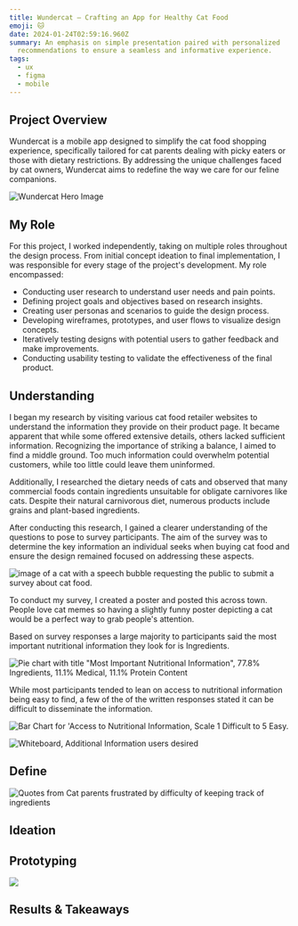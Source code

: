 ```yaml
---
title: Wundercat – Crafting an App for Healthy Cat Food
emoji: 🐱
date: 2024-01-24T02:59:16.960Z
summary: An emphasis on simple presentation paired with personalized
  recommendations to ensure a seamless and informative experience.
tags:
  - ux
  - figma
  - mobile
---
```

## Project Overview

Wundercat is a mobile app designed to simplify the cat food shopping experience, specifically tailored for cat parents dealing with picky eaters or those with dietary restrictions. By addressing the unique challenges faced by cat owners, Wundercat aims to redefine the way we care for our feline companions.

![Wundercat Hero Image](/src/assets/img/wundercat-cover-1.png)

## My Role

For this project, I worked independently, taking on multiple roles throughout the design process. From initial concept ideation to final implementation, I was responsible for every stage of the project's development. My role encompassed:

* Conducting user research to understand user needs and pain points.
* Defining project goals and objectives based on research insights.
* Creating user personas and scenarios to guide the design process.
* Developing wireframes, prototypes, and user flows to visualize design concepts.
* Iteratively testing designs with potential users to gather feedback and make improvements.
* Conducting usability testing to validate the effectiveness of the final product.

## Understanding

I began my research by visiting various cat food retailer websites to understand the information they provide on their product page. It became apparent that while some offered extensive details, others lacked sufficient information. Recognizing the importance of striking a balance, I aimed to find a middle ground. Too much information could overwhelm potential customers, while too little could leave them uninformed.

Additionally, I researched the dietary needs of cats and observed that many commercial foods contain ingredients unsuitable for obligate carnivores like cats. Despite their natural carnivorous diet, numerous products include grains and plant-based ingredients.

After conducting this research, I gained a clearer understanding of the questions to pose to survey participants. The aim of the survey was to determine the key information an individual seeks when buying cat food and ensure the design remained focused on addressing these aspects.

![image of a cat with a speech bubble requesting the public to submit a survey about cat food.](/src/assets/img/cat-food-survey.png "Cat Nutrition Survey Poster Photo")

To conduct my survey, I created a poster and posted this across town. People love cat memes so having a slightly funny poster depicting a cat would be a perfect way to grab people's attention. 

Based on survey responses a large majority to participants said the most important nutritional information they look for is Ingredients. 

![Pie chart with title "Most Important Nutritional Information", 77.8% Ingredients, 11.1% Medical, 11.1% Protein Content](/src/assets/img/pie-chart.png)

While most participants tended to lean on access to nutritional information being easy to find, a few of the of the written responses stated it can be difficult to disseminate the information.

![Bar Chart for 'Access to Nutritional Information, Scale 1 Difficult to 5 Easy.](/src/assets/img/scale.png)

![Whiteboard, Additional Information users desired](/src/assets/img/img_20240310_144849626.jpg)

## Define

![Quotes from Cat parents frustrated by difficulty of keeping track of ingredients](/src/assets/img/quotes.png)

## Ideation

## Prototyping

![](/src/assets/img/figma-map.png)

## Results & Takeaways